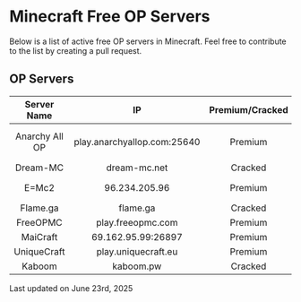 # Minecraft Free OP Servers
Below is a list of active free OP servers in Minecraft. Feel free to contribute to the list by creating a pull request.

## OP Servers

|    Server Name   |               IP              | Premium/Cracked |         Instant OP        |   Griefing  | Free WorldEdit |
|:----------------:|:-----------------------------:|:---------------:|:-------------------------:|:-----------:|:--------------:|
|  Anarchy All OP  |  play.anarchyallop.com:25640  |     Premium     | No, registration required | Not allowed |       No       |
|     Dream-MC     |          dream-mc.net         |     Cracked     |            Yes            |   Allowed   |       No       |
|       E=Mc2      |         96.234.205.96         |     Premium     |            Yes            | Not allowed |      Yes       |
|     Flame.ga     |            flame.ga           |     Cracked     |            Yes            |   Allowed   |      Yes       |
|     FreeOPMC     |       play.freeopmc.com       |     Premium     |            Yes            |   Allowed   |      Yes       |
|     MaiCraft     |       69.162.95.99:26897      |     Premium     |            Yes            |   Allowed   |      Yes       |
|    UniqueCraft   |      play.uniquecraft.eu      |     Premium     |            Yes            |   Allowed   |       No       |
|      Kaboom       |             kaboom.pw          |     Cracked     |           Yes            | Allowed |       Yes       |

Last updated on June 23rd, 2025
